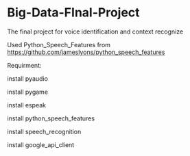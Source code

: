 # Big-Data-FInal-Project
The final project for voice identification and context recognize

Used Python_Speech_Features from https://github.com/jameslyons/python_speech_features


Requirment:

install pyaudio

install pygame

install espeak

install python_speech_features

install speech_recognition

install google_api_client
